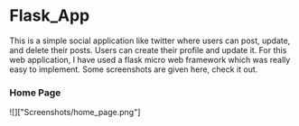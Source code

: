 # Flask_App

This is a simple social application like twitter where users can post, update, and delete their posts.
Users can create their profile and update it.
For this web application, I have used a flask micro web framework which was really easy to implement.
Some screenshots are given here, check it out.

### Home Page
![]["Screenshots/home_page.png"]